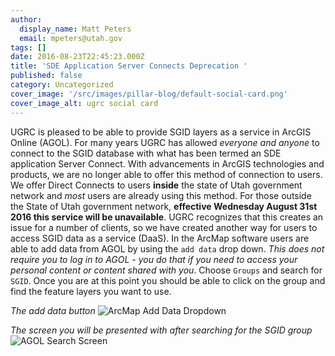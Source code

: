 ```yaml
---
author:
  display_name: Matt Peters
  email: mpeters@utah.gov
tags: []
date: 2016-08-23T22:45:23.000Z
title: 'SDE Application Server Connects Deprecation '
published: false
category: Uncategorized
cover_image: '/src/images/pillar-blog/default-social-card.png'
cover_image_alt: ugrc social card
---
```


UGRC is pleased to be able to provide SGID layers as a service in ArcGIS Online (AGOL). For many years UGRC has allowed _everyone and anyone_ to connect to the SGID database with what has been termed an SDE application Server Connect. With advancements in ArcGIS technologies and products, we are no longer able to offer this method of connection to users. We offer Direct Connects to users **inside** the state of Utah government network and _most_ users are already using this method. For those outside the State of Utah government network, **effective Wednesday August 31st 2016 this service will be unavailable**. UGRC recognizes that this creates an issue for a number of clients, so we have created another way for users to access SGID data as a service (DaaS). In the ArcMap software users are able to add data from AGOL by using the `add data` drop down. _This does not require you to log in to AGOL - you do that if you need to access your personal content or content shared with you_. Choose `Groups` and search for `SGID`. Once you are at this point you should be able to click on the group and find the feature layers you want to use.

_The add data button_
![ArcMap Add Data Dropdown](/images/404.png)

_The screen you will be presented with after searching for the SGID group_
![AGOL Search Screen](/images/404.png)
